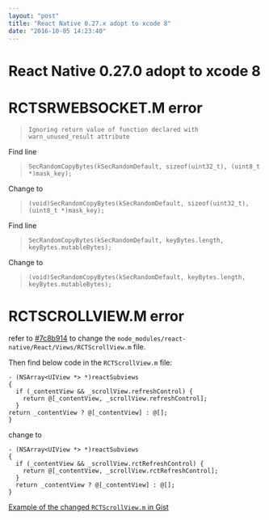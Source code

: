 ```yaml
---
layout: "post"
title: "React Native 0.27.x adopt to xcode 8"
date: "2016-10-05 14:23:40"
---
```


React Native 0.27.0 adopt to xcode 8
====

# RCTSRWEBSOCKET.M error

> `Ignoring return value of function declared with warn_unused_result attribute`

Find line

> `SecRandomCopyBytes(kSecRandomDefault, sizeof(uint32_t), (uint8_t *)mask_key);`

Change to

> `(void)SecRandomCopyBytes(kSecRandomDefault, sizeof(uint32_t), (uint8_t *)mask_key);`


Find line

> `SecRandomCopyBytes(kSecRandomDefault, keyBytes.length, keyBytes.mutableBytes);`

Change to

> `(void)SecRandomCopyBytes(kSecRandomDefault, keyBytes.length, keyBytes.mutableBytes);`


# RCTSCROLLVIEW.M error

refer to [#7c8b914](https://github.com/facebook/react-native/commit/7c8b91442b3547cf94c752f234210bef0848c00a) to change the `node_modules/react-native/React/Views/RCTScrollView.m` file.

Then find below code in the `RCTScrollView.m` file:

```
- (NSArray<UIView *> *)reactSubviews
{
  if (_contentView && _scrollView.refreshControl) {
    return @[_contentView, _scrollView.refreshControl];
  }
return _contentView ? @[_contentView] : @[];
}
```

change to

```
- (NSArray<UIView *> *)reactSubviews
{
  if (_contentView && _scrollView.rctRefreshControl) {
    return @[_contentView, _scrollView.rctRefreshControl];
  }
  return _contentView ? @[_contentView] : @[];
}
```

[Example of the changed `RCTScrollView.m` in Gist](https://gist.github.com/yanqiw/5478681bb8eb1a7037f7a5b904a83f5e)
